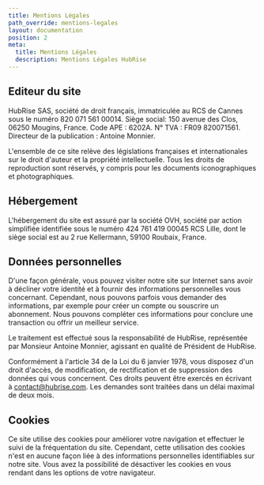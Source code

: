 ```yaml
---
title: Mentions Légales
path_override: mentions-legales
layout: documentation
position: 2
meta:
  title: Mentions Légales
  description: Mentions Légales HubRise
---
```


## Editeur du site

HubRise SAS, société de droit français, immatriculée au RCS de Cannes sous le numéro 820 071 561 00014. Siège social: 150 avenue des Clos, 06250 Mougins, France. Code APE : 6202A. N° TVA : FR09 820071561. Directeur de la publication : Antoine Monnier.

L'ensemble de ce site relève des législations françaises et internationales sur le droit d'auteur et la propriété intellectuelle. Tous les droits de reproduction sont réservés, y compris pour les documents iconographiques et photographiques.

## Hébergement

L'hébergement du site est assuré par la société OVH, société par action simplifiée identifiée sous le numéro 424 761 419 00045 RCS Lille, dont le siège social est au 2 rue Kellermann, 59100 Roubaix, France.

## Données personnelles

D'une façon générale, vous pouvez visiter notre site sur Internet sans avoir à décliner votre identité et à fournir des informations personnelles vous concernant. Cependant, nous pouvons parfois vous demander des informations, par exemple pour créer un compte ou souscrire un abonnement. Nous pouvons compléter ces informations pour conclure une transaction ou offrir un meilleur service.

Le traitement est effectué sous la responsabilité de HubRise, représentée par Monsieur Antoine Monnier, agissant en qualité de Président de HubRise.

Conformément à l'article 34 de la Loi du 6 janvier 1978, vous disposez d'un droit d'accès, de modification, de rectification et de suppression des données qui vous concernent. Ces droits peuvent être exercés en écrivant à contact@hubrise.com. Les demandes sont traitées dans un délai maximal de deux mois.

## Cookies

Ce site utilise des cookies pour améliorer votre navigation et effectuer le suivi de la fréquentation du site. Cependant, cette utilisation des cookies n'est en aucune façon liée à des informations personnelles identifiables sur notre site. Vous avez la possibilité de désactiver les cookies en vous rendant dans les options de votre navigateur.
